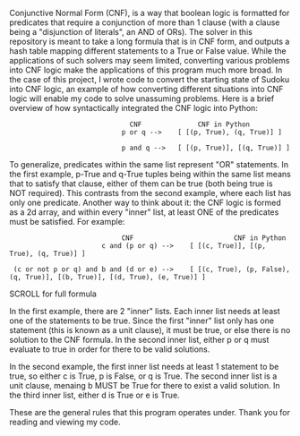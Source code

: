 Conjunctive Normal Form (CNF), is a way that boolean logic is formatted for predicates that require a conjunction of more than 1 clause (with a clause being a "disjunction of literals", an AND of ORs). The solver in this repository is meant to take a long formula that is in CNF form, and outputs a hash table mapping different statements to a True or False value. While the applications of such solvers may seem limited, converting various problems into CNF logic make the applications of this program much more broad. In the case of this project, I wrote code to convert the starting state of Sudoku into CNF logic, an example of how converting different situations into CNF logic will enable my code to solve unassuming problems. Here is a brief overview of how syntactically integrated the CNF logic into Python:

                                  CNF              CNF in Python
                                p or q -->    [ [(p, True), (q, True)] ]
                                                    
                                p and q -->   [ [(p, True)], [(q, True)] ]
    
To generalize, predicates within the same list represent "OR" statements. In the first example, p-True and q-True tuples being within the same list means that to satisfy that clause, either of them can be true (both being true is NOT required). This contrasts from the second example, where each list has only one predicate. Another way to think about it: the CNF logic is formed as a 2d array, and within every "inner" list, at least ONE of the predicates must be satisfied. For example:

                                CNF                         CNF in Python
                           c and (p or q) -->    [ [(c, True)], [(p, True), (q, True)] ]
          
     (c or not p or q) and b and (d or e) -->    [ [(c, True), (p, False), (q, True)], [(b, True)], [(d, True), (e, True)] ] 

   SCROLL for full formula

In the first example, there are 2 "inner" lists. Each inner list needs at least one of the statements to be true. Since the first "inner" list only has one statement (this is known as a unit clause), it must be true, or else there is no solution to the CNF formula. In the second inner list, either p or q must evaluate to true in order for there to be valid solutions. 

In the second example, the first inner list needs at least 1 statement to be true, so either c is True, p is False, or q is True. The second inner list is a unit clause, menaing b MUST be True for there to exist a valid solution. In the third inner list, either d is True or e is True. 

These are the general rules that this program operates under. Thank you for reading and viewing my code.
